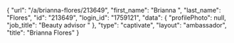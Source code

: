{
    "url": "\/a\/brianna-flores\/213649",
    "first_name": "Brianna ",
    "last_name": "Flores",
    "id": "213649",
    "login_id": "1759121",
    "data": {
        "profilePhoto": null,
        "job_title": "Beauty advisor "
    },
    "type": "captivate",
    "layout": "ambassador",
    "title": "Brianna  Flores"
}